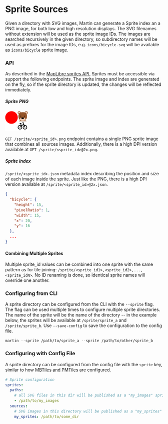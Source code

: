 # Sprite Sources

Given a directory with SVG images, Martin can generate a Sprite index an a PNG image, for both low and high resolution displays. The SVG filenames without extension will be used as the sprite image IDs. The images are searched recursively in the given directory, so subdirectory names will be used as prefixes for the image IDs, e.g. `icons/bicycle.svg` will be available as `icons/bicycle` sprite image.

### API
As described in the [MapLibre sprites API](https://maplibre.org/maplibre-style-spec/sprite/), Sprites must be accessible via support the following endpoints. The sprite image and index are generated on the fly, so if the sprite directory is updated, the changes will be reflected immediately.

##### Sprite PNG

![sprite](sources-sprites.png)

`GET /sprite/<sprite_id>.png` endpoint contains a single PNG sprite image that combines all sources images. Additionally, there is a high DPI version available at `GET /sprite/<sprite_id>@2x.png`.

##### Sprite index
`/sprite/<sprite_id>.json` metadata index describing the position and size of each image inside the sprite. Just like the PNG, there is a high DPI version available at `/sprite/<sprite_id>@2x.json`.

```json
{
  "bicycle": {
    "height": 15,
    "pixelRatio": 1,
    "width": 15,
    "x": 20,
    "y": 16
  },
  ...
}
```
#### Combining Multiple Sprites
Multiple sprite_id values can be combined into one sprite with the same pattern as for tile joining:  `/sprite/<sprite_id1>,<sprite_id2>,...,<sprite_idN>`. No ID renaming is done, so identical sprite names will override one another.

### Configuring from CLI

A sprite directory can be configured from the CLI with the `--sprite` flag. The flag can be used multiple times to configure multiple sprite directories. The name of the sprite will be the name of the directory -- in the example below, the sprites will be available at `/sprite/sprite_a` and `/sprite/sprite_b`.  Use `--save-config` to save the configuration to the config file.

```shell
martin --sprite /path/to/sprite_a --sprite /path/to/other/sprite_b
```

### Configuring with Config File

A sprite directory can be configured from the config file with the `sprite` key, similar to how [MBTiles and PMTiles](config-file.md) are configured.

```yaml
# Sprite configuration
sprites:
  paths:
    # all SVG files in this dir will be published as a "my_images" sprite source
    - /path/to/my_images
  sources:
    # SVG images in this directory will be published as a "my_sprites" sprite source
    my_sprites: /path/to/some_dir
```
